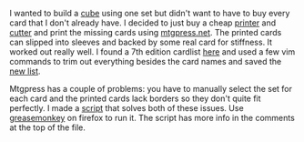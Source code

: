 I wanted to build a [cube][] using one set but didn't want to have to buy every
card that I don't already have. I decided to just buy a cheap [printer][] and
[cutter][] and print the missing cards using [mtgpress.net][]. The printed
cards can slipped into sleeves and backed by some real card for stiffness. It
worked out really well. I found a 7th edition cardlist [here][7th cardlist] and
used a few vim commands to trim out everything besides the card names and saved
the [new list](7th_edition.txt).

Mtgpress has a couple of problems: you have to manually select the set for each
card and the printed cards lack borders so they don't quite fit perfectly.
I made a [script](mtgpress.user.js) that solves both of these issues. Use
[greasemonkey][] on firefox to run it. The script has more info in the comments
at the top of the file.


[cube]: http://magic.wizards.com/en/articles/archive/how-build/building-your-first-cube-2016-05-19
[printer]: https://www.amazon.com/gp/product/B013SKI4QA/ref=oh_aui_detailpage_o05_s00?ie=UTF8&psc=1
[cutter]: https://www.amazon.com/gp/product/B003SLC3IU/ref=oh_aui_detailpage_o06_s00?ie=UTF8&psc=1
[mtgpress.net]: http://mtgpress.net/
[7th cardlist]: http://www.wizards.com/magic/generic/cardlists/7e_checklist.txt
[greasemonkey]: https://addons.mozilla.org/en-Us/firefox/addon/greasemonkey/
